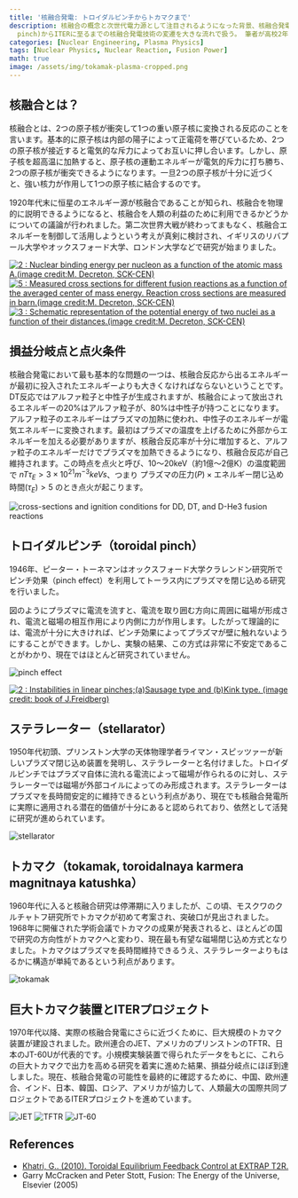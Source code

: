 ```yaml
---
title: '核融合発電: トロイダルピンチからトカマクまで'
description: 核融合の概念と次世代電力源として注目されるようになった背景、核融合発電の商用化に向けて達成すべき技術的目標、そしてトロイダルピンチ(toroidal
  pinch)からITERに至るまでの核融合発電技術の変遷を大きな流れで扱う。 筆者が高校2年生の時に校内の科学部活動のために作成したエッセイで、他の投稿とは異なり口語体で書かれているが、アーカイブ目的で当時の原文をそのままアップロードしたことを明記する。
categories: [Nuclear Engineering, Plasma Physics]
tags: [Nuclear Physics, Nuclear Reaction, Fusion Power]
math: true
image: /assets/img/tokamak-plasma-cropped.png
---
```

## 核融合とは？
核融合とは、2つの原子核が衝突して1つの重い原子核に変換される反応のことを言います。基本的に原子核は内部の陽子によって正電荷を帯びているため、2つの原子核が接近すると電気的な斥力によってお互いに押し合います。しかし、原子核を超高温に加熱すると、原子核の運動エネルギーが電気的斥力に打ち勝ち、2つの原子核が衝突できるようになります。一旦2つの原子核が十分に近づくと、強い核力が作用して1つの原子核に結合するのです。

1920年代末に恒星のエネルギー源が核融合であることが知られ、核融合を物理的に説明できるようになると、核融合を人類の利益のために利用できるかどうかについての議論が行われました。第二次世界大戦が終わってまもなく、核融合エネルギーを制御して活用しようという考えが真剣に検討され、イギリスのリバプール大学やオックスフォード大学、ロンドン大学などで研究が始まりました。

<a href="https://www.researchgate.net/figure/Nuclear-binding-energy-per-nucleon-as-a-function-of-the-atomic-mass-Aimage-creditM_fig2_275003974"><img src="https://www.researchgate.net/profile/G_Khatri/publication/275003974/figure/fig2/AS:311308386881537@1451233111244/Nuclear-binding-energy-per-nucleon-as-a-function-of-the-atomic-mass-Aimage-creditM.png" alt="2 : Nuclear binding energy per nucleon as a function of the atomic mass A.(image credit:M. Decreton, SCK-CEN)"/></a>
<a href="https://www.researchgate.net/figure/Measured-cross-sections-for-different-fusion-reactions-as-a-function-of-the-averaged_fig5_275003974"><img src="https://www.researchgate.net/profile/G_Khatri/publication/275003974/figure/fig5/AS:311308386881540@1451233111335/Measured-cross-sections-for-different-fusion-reactions-as-a-function-of-the-averaged.png" alt="5 : Measured cross sections for different fusion reactions as a function of the averaged center of mass energy. Reaction cross sections are measured in barn.(image credit:M. Decreton, SCK-CEN)"/></a>
<a href="https://www.researchgate.net/figure/Schematic-representation-of-the-potential-energy-of-two-nuclei-as-a-function-of-their_fig3_275003974"><img src="https://www.researchgate.net/profile/G_Khatri/publication/275003974/figure/fig3/AS:311308386881538@1451233111275/Schematic-representation-of-the-potential-energy-of-two-nuclei-as-a-function-of-their.png" alt="3 : Schematic representation of the potential energy of two nuclei as a function of their distances.(image credit:M. Decreton, SCK-CEN)"/></a>

## 損益分岐点と点火条件
核融合発電において最も基本的な問題の一つは、核融合反応から出るエネルギーが最初に投入されたエネルギーよりも大きくなければならないということです。DT反応ではアルファ粒子と中性子が生成されますが、核融合によって放出されるエネルギーの20%はアルファ粒子が、80%は中性子が持つことになります。アルファ粒子のエネルギーはプラズマの加熱に使われ、中性子のエネルギーが電気エネルギーに変換されます。最初はプラズマの温度を上げるために外部からエネルギーを加える必要がありますが、核融合反応率が十分に増加すると、アルファ粒子のエネルギーだけでプラズマを加熱できるようになり、核融合反応が自己維持されます。この時点を点火と呼び、10〜20keV（約1億〜2億K）の温度範囲で $nT\tau_{E} > 3 \times 10^{21} m^{-3} keVs$、つまり $\text{プラズマの圧力}(P) \times \text{エネルギー閉じ込め時間}(\tau_{E}) > 5$ のとき点火が起こります。

![cross-sections and ignition conditions for DD, DT, and D-He3 fusion reactions](/assets/img/fusion-power/cross-sections.png)

## トロイダルピンチ（toroidal pinch）
1946年、ピーター・トーネマンはオックスフォード大学クラレンドン研究所でピンチ効果（pinch effect）を利用してトーラス内にプラズマを閉じ込める研究を行いました。

図のようにプラズマに電流を流すと、電流を取り囲む方向に周囲に磁場が形成され、電流と磁場の相互作用により内側に力が作用します。したがって理論的には、電流が十分に大きければ、ピンチ効果によってプラズマが壁に触れないようにすることができます。しかし、実験の結果、この方式は非常に不安定であることがわかり、現在ではほとんど研究されていません。

![pinch effect](/assets/img/fusion-power/pinch-effect.png)

<a href="https://www.researchgate.net/figure/Instabilities-in-linear-pinchesaSausage-type-and-bKink-type-image-credit-book_fig9_275003974"><img src="https://www.researchgate.net/profile/G_Khatri/publication/275003974/figure/fig9/AS:311308386881544@1451233111528/Instabilities-in-linear-pinchesaSausage-type-and-bKink-type-image-credit-book.png" alt="2 : Instabilities in linear pinches;(a)Sausage type and (b)Kink type. (image credit: book of J.Freidberg)"/></a>

## ステラレーター（stellarator）
1950年代初頭、プリンストン大学の天体物理学者ライマン・スピッツァーが新しいプラズマ閉じ込め装置を発明し、ステラレーターと名付けました。トロイダルピンチではプラズマ自体に流れる電流によって磁場が作られるのに対し、ステラレーターでは磁場が外部コイルによってのみ形成されます。ステラレーターはプラズマを長時間安定的に維持できるという利点があり、現在でも核融合発電所に実際に適用される潜在的価値が十分にあると認められており、依然として活発に研究が進められています。

![stellarator](/assets/img/fusion-power/stellarator.png)

## トカマク（tokamak, toroidalnaya karmera magnitnaya katushka）
1960年代に入ると核融合研究は停滞期に入りましたが、この頃、モスクワのクルチャトフ研究所でトカマクが初めて考案され、突破口が見出されました。1968年に開催された学術会議でトカマクの成果が発表されると、ほとんどの国で研究の方向性がトカマクへと変わり、現在最も有望な磁場閉じ込め方式となりました。トカマクはプラズマを長時間維持できるうえ、ステラレーターよりもはるかに構造が単純であるという利点があります。

![tokamak](/assets/img/fusion-power/tokamak.png)

## 巨大トカマク装置とITERプロジェクト
1970年代以降、実際の核融合発電にさらに近づくために、巨大規模のトカマク装置が建設されました。欧州連合のJET、アメリカのプリンストンのTFTR、日本のJT-60Uが代表的です。小規模実験装置で得られたデータをもとに、これらの巨大トカマクで出力を高める研究を着実に進めた結果、損益分岐点にほぼ到達しました。現在、核融合発電の可能性を最終的に確認するために、中国、欧州連合、インド、日本、韓国、ロシア、アメリカが協力して、人類最大の国際共同プロジェクトであるITERプロジェクトを進めています。

![JET](/assets/img/fusion-power/JET.png)
![TFTR](/assets/img/fusion-power/TFTR.png)
![JT-60](/assets/img/fusion-power/JT-60.png)

## References
- [Khatri, G.. (2010). Toroidal Equilibrium Feedback Control at EXTRAP T2R.](https://www.researchgate.net/publication/275003974_Toroidal_Equilibrium_Feedback_Control_at_EXTRAP_T2R)
- Garry McCracken and Peter Stott, Fusion: The Energy of the Universe, Elsevier (2005)
